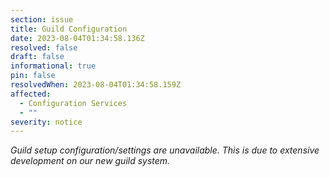 ```yaml
---
section: issue
title: Guild Configuration
date: 2023-08-04T01:34:58.136Z
resolved: false
draft: false
informational: true
pin: false
resolvedWhen: 2023-08-04T01:34:58.159Z
affected:
  - Configuration Services
  - ""
severity: notice
---
```

*Guild setup configuration/settings are unavailable. This is due to extensive development on our new guild system.*